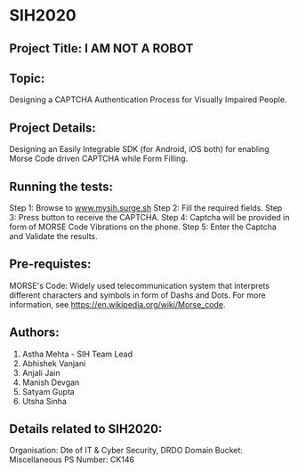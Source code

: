 # SIH2020
## Project Title: I AM NOT A ROBOT

## Topic: 
Designing a CAPTCHA Authentication Process for Visually Impaired People.

## Project Details:
Designing an Easily Integrable SDK (for Android, iOS both) for enabling Morse Code driven CAPTCHA while Form Filling.

## Running the tests:

Step 1: Browse to www.mysih.surge.sh
Step 2: Fill the required fields.
Step 3: Press <get captcha> button to receive the CAPTCHA.
Step 4: Captcha will be provided in form of MORSE Code Vibrations on the phone.
Step 5: Enter the Captcha and Validate the results.

## Pre-requistes:

MORSE's Code: Widely used telecommunication system that interprets different characters and symbols in form of Dashs and Dots. For more information, see https://en.wikipedia.org/wiki/Morse_code.

## Authors:
1. Astha Mehta - SIH Team Lead
2. Abhishek Vanjani
3. Anjali Jain
4. Manish Devgan
5. Satyam Gupta
6. Utsha Sinha

## Details related to SIH2020:
Organisation: Dte of IT & Cyber Security, DRDO
Domain Bucket: Miscellaneous
PS Number: CK146




